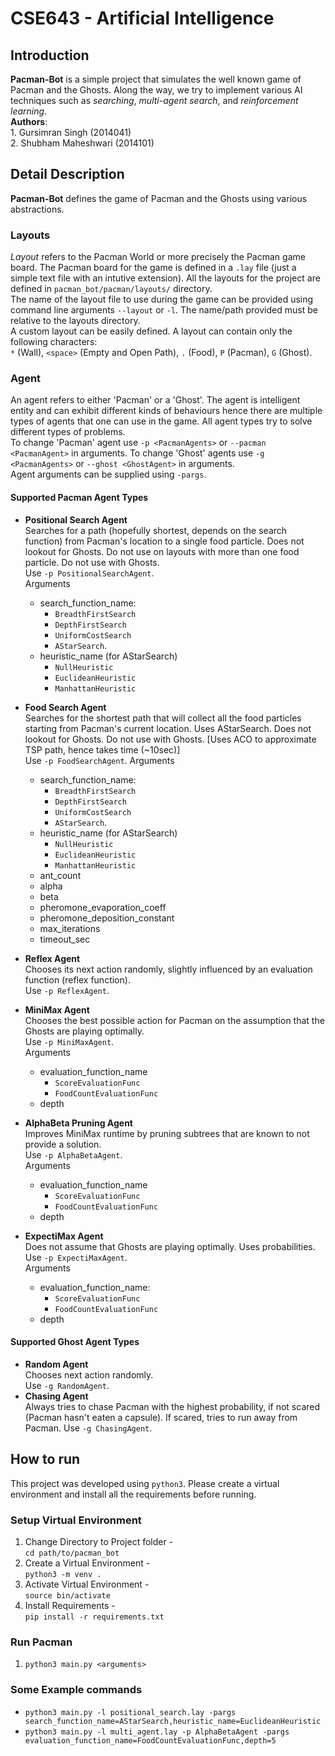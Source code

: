 # **CSE643 - Artificial Intelligence**
## **Introduction**
**Pacman-Bot** is a simple project that simulates the well known game of Pacman and the Ghosts. Along the way, we try to implement various AI techniques such as *searching*, *multi-agent search*, and *reinforcement learning*.  
**Authors**:  
1\. Gursimran Singh (2014041)  
2\. Shubham Maheshwari (2014101)


## **Detail Description**
**Pacman-Bot** defines the game of Pacman and the Ghosts using various abstractions.

### Layouts
*Layout* refers to the Pacman World or more precisely the Pacman game board. The Pacman board for the game is defined in a `.lay` file (just a simple text file with an intutive extension). All the layouts for the project are defined in `pacman_bot/pacman/layouts/` directory.  
The name of the layout file to use during the game can be provided using command line arguments `--layout` or `-l`. The name/path provided must be relative to the layouts directory.  
A custom layout can be easily defined. A layout can contain only the following characters:  
`*` (Wall), `<space>` (Empty and Open Path), `.` (Food), `P` (Pacman), `G` (Ghost).

### Agent
An agent refers to either 'Pacman' or a 'Ghost'. The agent is intelligent entity and can exhibit different kinds of behaviours hence there are multiple types of agents that one can use in the game. All agent types try to solve different types of problems.  
To change 'Pacman' agent use `-p <PacmanAgents>` or `--pacman <PacmanAgent>` in arguments.
To change 'Ghost' agents use `-g <PacmanAgents>` or `--ghost <GhostAgent>` in arguments.  
Agent arguments can be supplied using `-pargs`.

#### Supported Pacman Agent Types
- **Positional Search Agent**  
	Searches for a path (hopefully shortest, depends on the search function) from Pacman's location to a single food particle. Does not lookout for Ghosts. Do not use on layouts with more than one food particle. Do not use with Ghosts.  
	Use `-p PositionalSearchAgent`.  
	Arguments
	- search_function_name:
		- `BreadthFirstSearch`
		- `DepthFirstSearch`
		- `UniformCostSearch`
		- `AStarSearch`.
	- heuristic_name (for AStarSearch)
		- `NullHeuristic`
		- `EuclideanHeuristic`
		- `ManhattanHeuristic`  


- **Food Search Agent**  
	Searches for the shortest path that will collect all the food particles starting from Pacman's current location. Uses AStarSearch. Does not lookout for Ghosts. Do not use with Ghosts. [Uses ACO to approximate TSP path, hence takes time (~10sec)]  
	Use `-p FoodSearchAgent`.
	Arguments
	- search_function_name:
		- `BreadthFirstSearch`
		- `DepthFirstSearch`
		- `UniformCostSearch`
		- `AStarSearch`.
	- heuristic_name (for AStarSearch)
		- `NullHeuristic`
		- `EuclideanHeuristic`
		- `ManhattanHeuristic`
	- ant_count
	- alpha
	- beta
	- pheromone_evaporation_coeff
	- pheromone_deposition_constant
	- max_iterations
	- timeout_sec


- **Reflex Agent**  
	Chooses its next action randomly, slightly influenced by an evaluation function (reflex function).  
	Use `-p ReflexAgent`.


- **MiniMax Agent**  
	Chooses the best possible action for Pacman on the assumption that the Ghosts are playing optimally.  
	Use `-p MiniMaxAgent`.  
	Arguments
	- evaluation_function_name
		- `ScoreEvaluationFunc`
		- `FoodCountEvaluationFunc`
	- depth


- **AlphaBeta Pruning Agent**  
	Improves MiniMax runtime by pruning subtrees that are known to not provide a solution.  
	Use `-p AlphaBetaAgent`.  
	Arguments
	- evaluation_function_name
		- `ScoreEvaluationFunc`
		- `FoodCountEvaluationFunc`
	- depth  


- **ExpectiMax Agent**  
	Does not assume that Ghosts are playing optimally. Uses probabilities.  
	Use `-p ExpectiMaxAgent`.  
	Arguments
	- evaluation_function_name:
		- `ScoreEvaluationFunc`
		- `FoodCountEvaluationFunc`
	- depth


#### Supported Ghost Agent Types

- **Random Agent**  
	Chooses next action randomly.  
	Use `-g RandomAgent`.
- **Chasing Agent**  
	Always tries to chase Pacman with the highest probability, if not scared (Pacman hasn't eaten a capsule). If scared, tries to run away from Pacman.
	Use `-g ChasingAgent`.


## **How to run**
This project was developed using `python3`. Please create a virtual environment and install all the requirements before running.

### Setup Virtual Environment
1. Change Directory to Project folder -  
`cd path/to/pacman_bot`
2. Create a Virtual Environment -  
`python3 -m venv .`
3. Activate Virtual Environment -  
`source bin/activate`
4. Install Requirements -  
`pip install -r requirements.txt`

### Run Pacman
1. `python3 main.py <arguments>`

### Some Example commands
- `python3 main.py -l positional_search.lay -pargs search_function_name=AStarSearch,heuristic_name=EuclideanHeuristic`
- `python3 main.py -l multi_agent.lay -p AlphaBetaAgent -pargs evaluation_function_name=FoodCountEvaluationFunc,depth=5`
